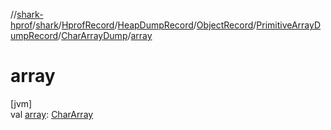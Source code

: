 //[shark-hprof](../../../../../../../index.md)/[shark](../../../../../index.md)/[HprofRecord](../../../../index.md)/[HeapDumpRecord](../../../index.md)/[ObjectRecord](../../index.md)/[PrimitiveArrayDumpRecord](../index.md)/[CharArrayDump](index.md)/[array](array.md)

# array

[jvm]\
val [array](array.md): [CharArray](https://kotlinlang.org/api/latest/jvm/stdlib/kotlin/-char-array/index.html)
